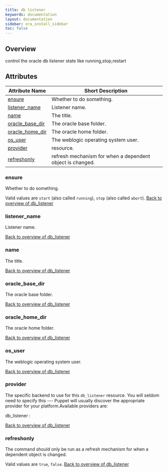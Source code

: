 ```yaml
---
title: db listener
keywords: documentation
layout: documentation
sidebar: ora_install_sidebar
toc: false
---
```

## Overview

control the oracle db listener state like running,stop,restart

## Attributes



Attribute Name                                  | Short Description                                         |
----------------------------------------------- | --------------------------------------------------------- |
[ensure](#db_listener_ensure)                   | Whether to do something.                                  |
[listener_name](#db_listener_listener_name)     | Listener name.                                            |
[name](#db_listener_name)                       | The title.                                                |
[oracle_base_dir](#db_listener_oracle_base_dir) | The oracle base folder.                                   |
[oracle_home_dir](#db_listener_oracle_home_dir) | The oracle home folder.                                   |
[os_user](#db_listener_os_user)                 | The weblogic operating system user.                       |
[provider](#db_listener_provider)               | resource.                                                 |
[refreshonly](#db_listener_refreshonly)         | refresh mechanism for when a dependent object is changed. |




### ensure<a name='db_listener_ensure'>

Whether to do something.

Valid values are `start` (also called `running`), `stop` (also called `abort`). 
[Back to overview of db_listener](#attributes)


### listener_name<a name='db_listener_listener_name'>

Listener name.


[Back to overview of db_listener](#attributes)


### name<a name='db_listener_name'>

The title.


[Back to overview of db_listener](#attributes)


### oracle_base_dir<a name='db_listener_oracle_base_dir'>

The oracle base folder.


[Back to overview of db_listener](#attributes)


### oracle_home_dir<a name='db_listener_oracle_home_dir'>

The oracle home folder.


[Back to overview of db_listener](#attributes)


### os_user<a name='db_listener_os_user'>

The weblogic operating system user.


[Back to overview of db_listener](#attributes)


### provider<a name='db_listener_provider'>

The specific backend to use for this `db_listener`
resource. You will seldom need to specify this --- Puppet will usually
discover the appropriate provider for your platform.Available providers are:

db_listener
: 


[Back to overview of db_listener](#attributes)


### refreshonly<a name='db_listener_refreshonly'>

The command should only be run as a
refresh mechanism for when a dependent object is changed.

Valid values are `true`, `false`. 
[Back to overview of db_listener](#attributes)

